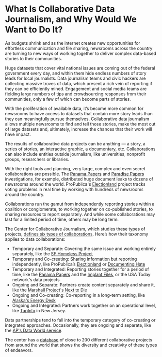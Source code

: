 # What Is Collaborative Data Journalism, and Why Would We Want to Do It?

As budgets shrink and as the internet creates new opportunities for effortless communication and file sharing, newsrooms across the country are turning to new ways of working together to deliver complex data-based stories to their communities.  

Huge datasets that cover vital national issues are coming out of the federal government every day, and within them hide endless numbers of story leads for local journalists. Data journalism teams and civic hackers are collecting massive troves of data, which present a rich vein of reporting if they can be efficiently mined. Engagement and social media teams are fielding large numbers of tips and crowdsourcing responses from their communities, only a few of which can become parts of stories. 

With the proliferation of available data, it’s become more common for newsrooms to have access to datasets that contain more story leads than they can meaningfully pursue themselves. Collaborative data journalism allows multiple newsrooms to find and tell those stories, make the most out of large datasets and, ultimately, increase the chances that their work will have impact.

The results of collaborative data projects can be anything — a story, a series of stories, an interactive graphic, a documentary, etc. Collaborations can also include entities outside journalism, like universities, nonprofit groups, researchers or libraries. 

With the right tools and planning, very large, complex and even secret collaborations are possible. The [Panama Papers](https://www.icij.org/investigations/panama-papers/) and [Paradise Papers](https://www.icij.org/investigations/paradise-papers/) investigations, for example, distributed huge document leaks to dozens of newsrooms around the world. ProPublica's [Electionland](http://election.land) project tracks voting problems in real time by working with hundreds of newsrooms around the country.

Collaborations run the gamut from independently reporting stories within a coalition or conglomerate, to working together on co-published stories, to sharing resources to report separately. And while some collaborations may last for a limited period of time, others may be long term.

The Center for Collaborative Journalism, which studies these types of projects, [defines six types of collaborations](https://collaborativejournalism.org/models/). Here’s how their taxonomy applies to data collaborations:

- Temporary and Separate: Covering the same issue and working entirely separately, like the [SF Homeless Project](https://twitter.com/bayareahomeless) 
- Temporary and Co-creating: Sharing information but reporting independently, like ProPublica’s [Electionland](http://election.land) or [Documenting Hate](http://www.documentinghate.com) 
- Temporary and Integrated: Reporting stories together for a period of time, like the [Panama Papers](https://www.icij.org/investigations/panama-papers/) and the [Implant Files](https://www.icij.org/investigations/implant-files/), or the USA Today network's data projects 
- Ongoing and Separate: Partners create content separately and share it, like the [Marshall Project's Next to Die](https://www.themarshallproject.org/next-to-die) 
- Ongoing and Co-creating: Co-reporting in a long-term setting, like [Alaska's Energy Desk](https://www.alaskapublic.org/category/aprn-app/newsfeed/akenergydesk/) 
- Ongoing and Integrated: Partners work together on an operational level, like [TapInto](https://www.tapinto.net/) in New Jersey. 
  
Data partnerships tend to fall into the temporary category of co-creating or integrated approaches. Occasionally, they are ongoing and separate, like the [AP's Data World service](https://data.world/resources/reports-and-tools/associated-press-case-study/).

The center has a [database](https://collaborativejournalism.org/database-search-sort-learn-collaborative-projects-around-world/) of close to 200 different collaborative projects from around the world that shows the diversity and creativity of these types of endeavors.
